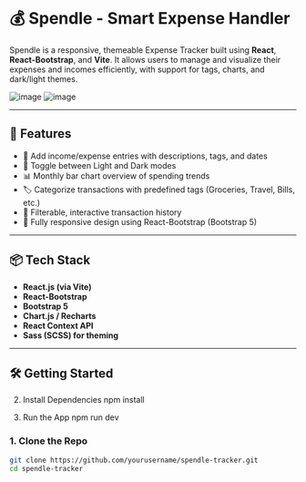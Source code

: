 # 💰 Spendle - Smart Expense Handler

Spendle is a responsive, themeable Expense Tracker built using **React**, **React-Bootstrap**, and **Vite**. It allows users to manage and visualize their expenses and incomes efficiently, with support for tags, charts, and dark/light themes.

![image](https://github.com/user-attachments/assets/7484f7d9-058c-4ff1-b0d9-000794095040)
![image](https://github.com/user-attachments/assets/3f944ba5-4fe7-4070-b255-021a21479379)

---

## 🚀 Features

- 🔁 Add income/expense entries with descriptions, tags, and dates
- 🎨 Toggle between Light and Dark modes
- 📊 Monthly bar chart overview of spending trends
- 🏷️ Categorize transactions with predefined tags (Groceries, Travel, Bills, etc.)
- 🧾 Filterable, interactive transaction history
- 📱 Fully responsive design using React-Bootstrap (Bootstrap 5)

---

## 📦 Tech Stack

- **React.js (via Vite)**
- **React-Bootstrap**
- **Bootstrap 5**
- **Chart.js / Recharts**
- **React Context API**
- **Sass (SCSS) for theming**

---

## 🛠️ Getting Started


2. Install Dependencies
npm install

3. Run the App
npm run dev
### 1. Clone the Repo

```bash
git clone https://github.com/yourusername/spendle-tracker.git
cd spendle-tracker
